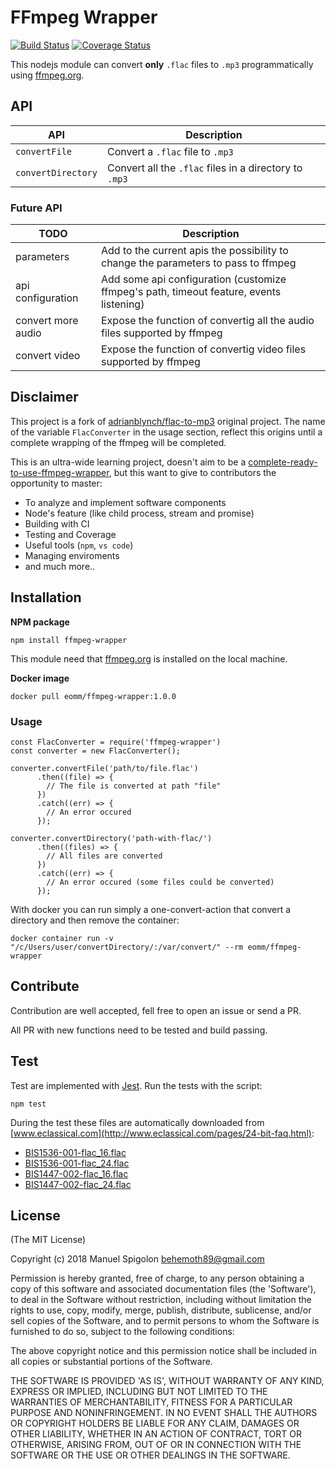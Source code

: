 # FFmpeg Wrapper

[![Build Status](https://travis-ci.org/Eomm/flac-to-mp3.svg?branch=master)](https://travis-ci.org/Eomm/flac-to-mp3)
[![Coverage Status](https://coveralls.io/repos/github/Eomm/flac-to-mp3/badge.svg?branch=master)](https://coveralls.io/github/Eomm/flac-to-mp3?branch=master)

This nodejs module can convert **only** `.flac` files to `.mp3` programmatically using [ffmpeg.org](https://www.ffmpeg.org/download.html).


## API

| API                  | Description                           |
| -------------------- | ------------------------------------- |
| `convertFile`        | Convert a `.flac` file to `.mp3`
| `convertDirectory`   | Convert all the `.flac` files in a directory to `.mp3`

### Future API

| TODO                 | Description                           |
| -------------------- | ------------------------------------- |
| parameters           | Add to the current apis the possibility to change the parameters to pass to ffmpeg 
| api configuration    | Add some api configuration (customize ffmpeg's path, timeout feature, events listening)
| convert more audio   | Expose the function of convertig all the audio files supported by ffmpeg
| convert video        | Expose the function of convertig video files supported by ffmpeg


## Disclaimer

This project is a fork of [adrianblynch/flac-to-mp3](https://github.com/adrianblynch/flac-to-mp3) original project.
The name of the variable `FlacConverter` in the usage section, reflect this origins until a complete wrapping of the ffmpeg will be completed.

This is an ultra-wide learning project, doesn't aim to be a [complete-ready-to-use-ffmpeg-wrapper](https://www.npmjs.com/package/fluent-ffmpeg), but this want to give to contributors the opportunity to master:
+ To analyze and implement software components
+ Node's feature (like child process, stream and promise)
+ Building with CI
+ Testing and Coverage
+ Useful tools (`npm`, `vs code`)
+ Managing enviroments
+ and much more..


## Installation

**NPM package**

```
npm install ffmpeg-wrapper
```

This module need that [ffmpeg.org](https://www.ffmpeg.org/download.html) is installed on the local machine.


**Docker image**

```
docker pull eomm/ffmpeg-wrapper:1.0.0
```


### Usage

```
const FlacConverter = require('ffmpeg-wrapper')
const converter = new FlacConverter();

converter.convertFile('path/to/file.flac')
      .then((file) => {
        // The file is converted at path "file"
      })
      .catch((err) => {
        // An error occured
      });

converter.convertDirectory('path-with-flac/')
      .then((files) => {
        // All files are converted
      })
      .catch((err) => {
        // An error occured (some files could be converted)
      });

```

With docker you can run simply a one-convert-action that convert a directory and then remove the container:

```
docker container run -v "/c/Users/user/convertDirectory/:/var/convert/" --rm eomm/ffmpeg-wrapper
```


## Contribute

Contribution are well accepted, fell free to open an issue or send a PR.

All PR with new functions need to be tested and build passing.


## Test

Test are implemented with [Jest](https://facebook.github.io/jest/). Run the tests with the script:

```
npm test
```

During the test these files are automatically downloaded from [www.eclassical.com](http://www.eclassical.com/pages/24-bit-faq.html):

- [BIS1536-001-flac_16.flac](http://www.eclassical.com/custom/eclassical/files/BIS1536-001-flac_16.flac)
- [BIS1536-001-flac_24.flac](http://www.eclassical.com/custom/eclassical/files/BIS1536-001-flac_24.flac)
- [BIS1447-002-flac_16.flac](http://www.eclassical.com/custom/eclassical/files/BIS1447-002-flac_16.flac)
- [BIS1447-002-flac_24.flac](http://www.eclassical.com/custom/eclassical/files/BIS1447-002-flac_24.flac)


## License
(The MIT License)

Copyright (c) 2018 Manuel Spigolon <behemoth89@gmail.com>

Permission is hereby granted, free of charge, to any person obtaining a copy of this software and associated documentation files (the 'Software'), to deal in the Software without restriction, including without limitation the rights to use, copy, modify, merge, publish, distribute, sublicense, and/or sell copies of the Software, and to permit persons to whom the Software is furnished to do so, subject to the following conditions:

The above copyright notice and this permission notice shall be included in all copies or substantial portions of the Software.

THE SOFTWARE IS PROVIDED 'AS IS', WITHOUT WARRANTY OF ANY KIND, EXPRESS OR IMPLIED, INCLUDING BUT NOT LIMITED TO THE WARRANTIES OF MERCHANTABILITY, FITNESS FOR A PARTICULAR PURPOSE AND NONINFRINGEMENT. IN NO EVENT SHALL THE AUTHORS OR COPYRIGHT HOLDERS BE LIABLE FOR ANY CLAIM, DAMAGES OR OTHER LIABILITY, WHETHER IN AN ACTION OF CONTRACT, TORT OR OTHERWISE, ARISING FROM, OUT OF OR IN CONNECTION WITH THE SOFTWARE OR THE USE OR OTHER DEALINGS IN THE SOFTWARE.
